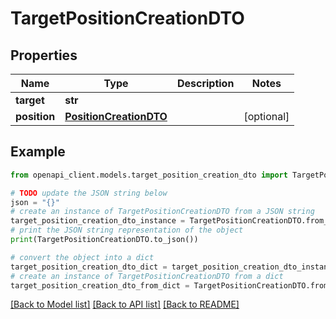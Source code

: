 # TargetPositionCreationDTO


## Properties

Name | Type | Description | Notes
------------ | ------------- | ------------- | -------------
**target** | **str** |  | 
**position** | [**PositionCreationDTO**](PositionCreationDTO.md) |  | [optional] 

## Example

```python
from openapi_client.models.target_position_creation_dto import TargetPositionCreationDTO

# TODO update the JSON string below
json = "{}"
# create an instance of TargetPositionCreationDTO from a JSON string
target_position_creation_dto_instance = TargetPositionCreationDTO.from_json(json)
# print the JSON string representation of the object
print(TargetPositionCreationDTO.to_json())

# convert the object into a dict
target_position_creation_dto_dict = target_position_creation_dto_instance.to_dict()
# create an instance of TargetPositionCreationDTO from a dict
target_position_creation_dto_from_dict = TargetPositionCreationDTO.from_dict(target_position_creation_dto_dict)
```
[[Back to Model list]](../README.md#documentation-for-models) [[Back to API list]](../README.md#documentation-for-api-endpoints) [[Back to README]](../README.md)


